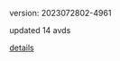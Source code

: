 version: 2023072802-4961

updated 14 avds

[details](https://github.com/0x74f917491bfa7ebfa379/ali_avd_db/blob/master/change_log/2023/07/28/02/4961.txt)